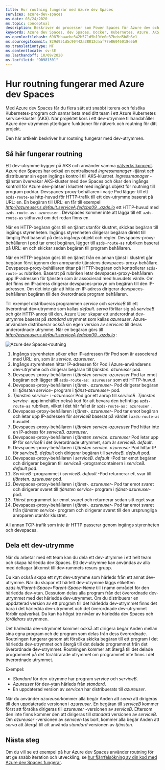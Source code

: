 ```yaml
---
title: Hur routning fungerar med Azure dev Spaces
services: azure-dev-spaces
ms.date: 03/24/2020
ms.topic: conceptual
description: Beskriver de processer som Power Spaces för Azure dev och hur routning fungerar
keywords: Azure dev Spaces, dev Spaces, Docker, Kubernetes, Azure, AKS, Azure Kubernetes service, containers
ms.openlocfilehash: 6987bbaaebe342b571d5b19fe0e37bebd5b8b6e1
ms.sourcegitcommit: 829d951d5c90442a38012daaf77e86046018e5b9
ms.translationtype: MT
ms.contentlocale: sv-SE
ms.lasthandoff: 10/09/2020
ms.locfileid: "90981301"
---
```

# <a name="how-routing-works-with-azure-dev-spaces"></a>Hur routning fungerar med Azure dev Spaces

Med Azure dev Spaces får du flera sätt att snabbt iterera och felsöka Kubernetes-program och samar beta med ditt team i ett Azure Kubernetes service-kluster (AKS). När projektet körs i ett dev-utrymme tillhandahåller Azure dev-utrymmen ytterligare funktioner för nätverk och routning för ditt projekt.

Den här artikeln beskriver hur routning fungerar med dev-utrymmen.

## <a name="how-routing-works"></a>Så här fungerar routning

Ett dev-utrymme bygger på AKS och använder samma [nätverks koncept](../aks/concepts-network.md). Azure dev Spaces har också en centraliserad *ingressmanager* -tjänst och distribuerar sin egen ingångs kontroll till AKS-klustret. *Ingressmanager* -tjänsten övervakar AKS-kluster med dev Spaces och ökar den ingångs kontroll för Azure dev-platser i klustret med ingångs objekt för routning till program poddar. Devspaces-proxy-behållaren i varje Pod lägger till ett `azds-route-as` http-huvud för HTTP-trafik till ett dev-utrymme baserat på URL: en. En begäran till URL: en får till exempel *http://azureuser.s.default.serviceA.fedcba09...azds.io* ett HTTP-huvud med `azds-route-as: azureuser` . Devspaces kommer inte att lägga till ett `azds-route-as` sidhuvud om det redan finns en.

När en HTTP-begäran görs till en tjänst utanför klustret, skickas begäran till ingångs styrenheten. Ingångs styrenheten dirigerar begäran direkt till lämplig Pod baserat på dess ingångs objekt och regler. Devspaces-proxy-behållaren i pod tar emot begäran, lägger till `azds-route-as` rubriken baserat på URL: en och skickar sedan begäran till program behållaren.

När en HTTP-begäran görs till en tjänst från en annan tjänst i klustret går begäran först igenom den anropande tjänstens devspaces-proxy-behållare. Devspaces-proxy-behållaren tittar på HTTP-begäran och kontrollerar `azds-route-as` rubriken. Baserat på rubriken letar devspaces-proxy-behållaren upp IP-adressen för tjänsten som är associerad med huvudets värde. Om det finns en IP-adress dirigerar devspaces-proxyn om begäran till den IP-adressen. Om det inte går att hitta en IP-adress dirigerar devspaces-behållaren begäran till den överordnade program behållaren.

Till exempel distribueras programmen *service* och *serviceB* till ett överordnat dev-utrymme som kallas *default*. *serva* förlitar sig på *serviceB* och gör HTTP-anrop till den. Azure User skapar ett underordnat dev-utrymme baserat på *standard* utrymmet som kallas *azureuser*. Azure-användare distribuerar också sin egen version av *servicen* till deras underordnade utrymme. När en begäran görs till *http://azureuser.s.default.serviceA.fedcba09...azds.io* :

![Azure dev Spaces-routning](media/how-dev-spaces-works/routing.svg)

1. Ingångs styrenheten söker efter IP-adressen för Pod som är associerad med URL: en, som är *service. azureuser*.
1. Ingångs styrenheten hittar IP-adressen för Pod i Azure-användarens dev-utrymme och dirigerar begäran till *tjänsten. azureuser* pod.
1. Devspaces-proxy-behållaren i *tjänsten service-azureuser* Pod tar emot begäran och lägger till `azds-route-as: azureuser` som ett HTTP-huvud.
1. Devspaces-proxy-behållaren i *tjänst-. azureuser-* Pod dirigerar begäran till *tjänsten service-* program i *tjänst-azureuser-* pod.
1. *Tjänsten service-* i *-azureuser* Pod gör ett anrop till *serviceB*. *Tjänsten service-* app innehåller också kod för att bevara den befintliga `azds-route-as` rubriken, vilket i det här fallet är `azds-route-as: azureuser` .
1. Devspaces-proxy-behållaren i *tjänst-. azureuser-* Pod tar emot begäran och letar upp IP-adressen för *serviceB* baserat på värdet i `azds-route-as` huvudet.
1. Devspaces-proxy-behållaren i *tjänsten service-azureuser* Pod hittar inte en IP-adress för *serviceB. azureuser*.
1. Devspaces-proxy-behållaren i *tjänsten service. azureuser* Pod letar upp IP för *serviceB* i det överordnade utrymmet, som är *serviceB. default*.
1. Devspaces-proxy-behållaren i *tjänsten service. azureuser* Pod hittar IP för *serviceB. default* och dirigerar begäran till *serviceB. default* pod.
1. Devspaces-proxy-behållaren i *serviceB. default* -Pod tar emot begäran och dirigerar begäran till *serviceB* -programcontainern i *serviceB. default* pod.
1. *ServiceB* -programmet i *serviceB. default* -Pod returnerar ett svar till *tjänsten. azureuser* pod.
1. Devspaces-proxy-behållaren i *tjänst-. azureuser-* Pod tar emot svaret och dirigerar svaret till *tjänsten service-* program i *tjänst-azureuser-* pod.
1. *Tjänst* programmet tar emot svaret och returnerar sedan sitt eget svar.
1. Devspaces-proxy-behållaren i *tjänst-. azureuser-* Pod tar emot svaret från *tjänsten service-* program och dirigerar svaret till den ursprungliga anroparen utanför klustret.

All annan TCP-trafik som inte är HTTP passerar genom ingångs styrenheten och devspaces.

## <a name="sharing-a-dev-space"></a>Dela ett dev-utrymme

När du arbetar med ett team kan du dela ett dev-utrymme i ett helt team och skapa härledda dev Spaces. Ett dev-utrymme kan användas av alla med deltagar åtkomst till dev-rummets resurs grupp.

Du kan också skapa ett nytt dev-utrymme som härleds från ett annat dev-utrymme. När du skapar ett härlett dev-utrymme läggs etiketten *azds.io/Parent-Space=Parent-Space-Name* till i namn området för den härledda dev-ytan. Dessutom delas alla program från det överordnade dev-utrymmet med det härledda dev-utrymmet. Om du distribuerar en uppdaterad version av ett program till det härledda dev-utrymmet finns det bara i det härledda dev-utrymmet och det överordnade dev-utrymmet förblir opåverkat. Du kan ha högst tre nivåer av härledda dev Spaces och *föräldrars* utrymmen.

Det härledda dev-utrymmet kommer också att dirigera begär Anden mellan sina egna program och de program som delas från dess överordnade. Routningen fungerar genom att försöka skicka begäran till ett program i det härledda dev-utrymmet och återgå till det delade programmet från det överordnade dev-utrymmet. Routningen kommer att återgå till det delade programmet på det föräldrarade utrymmet om programmet inte finns i det överordnade utrymmet.

Exempel:
* *Standard* för dev-utrymme har program *service* och *serviceB*.
* *Azureuser* för dev-ytan härleds från *standard*.
* En uppdaterad version av *servicen* har distribuerats till *azureuser*.

När du använder *azureuser*kommer alla begär Anden att *serva* att dirigeras till den uppdaterade versionen i *azureuser*. En begäran till *serviceB* kommer först att försöka dirigeras till *azureuser* -versionen av *serviceB*. Eftersom den inte finns kommer den att dirigeras till *standard* versionen av *serviceB*. Om *azureuser* -versionen av *servicen* tas bort, kommer alla begär Anden att *serva* att återgå till att använda *standard* versionen av *tjänsten*.

## <a name="next-steps"></a>Nästa steg

Om du vill se ett exempel på hur Azure dev Spaces använder routning för att ge snabb iteration och utveckling, se [hur fjärrfelsökning av din kod med Azure dev Spaces fungerar][how-it-works-remote-debugging].


[how-it-works-remote-debugging]: how-dev-spaces-works-remote-debugging.md